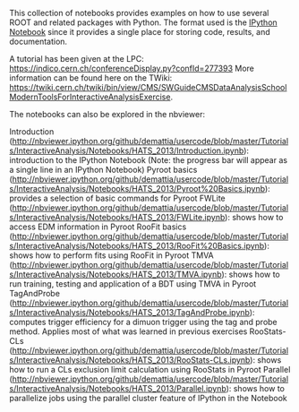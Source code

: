 This collection of notebooks provides examples on how to use several ROOT and related packages with Python.
The format used is the [IPython Notebook](http://ipython.org/notebook.html) since it provides a single place for storing code, results, and documentation.

A tutorial has been given at the LPC: https://indico.cern.ch/conferenceDisplay.py?confId=277393
More information can be found here on the TWiki: https://twiki.cern.ch/twiki/bin/view/CMS/SWGuideCMSDataAnalysisSchoolModernToolsForInteractiveAnalysisExercise.

The notebooks can also be explored in the nbviewer:

Introduction (http://nbviewer.ipython.org/github/demattia/usercode/blob/master/Tutorials/InteractiveAnalysis/Notebooks/HATS_2013/Introduction.ipynb): introduction to the IPython Notebook (Note: the progress bar will appear as a single line in an IPython Notebook)
Pyroot basics (http://nbviewer.ipython.org/github/demattia/usercode/blob/master/Tutorials/InteractiveAnalysis/Notebooks/HATS_2013/Pyroot%20Basics.ipynb): provides a selection of basic commands for Pyroot
FWLite (http://nbviewer.ipython.org/github/demattia/usercode/blob/master/Tutorials/InteractiveAnalysis/Notebooks/HATS_2013/FWLite.ipynb): shows how to access EDM information in Pyroot
RooFit basics (http://nbviewer.ipython.org/github/demattia/usercode/blob/master/Tutorials/InteractiveAnalysis/Notebooks/HATS_2013/RooFit%20Basics.ipynb): shows how to perform fits using RooFit in Pyroot
TMVA (http://nbviewer.ipython.org/github/demattia/usercode/blob/master/Tutorials/InteractiveAnalysis/Notebooks/HATS_2013/TMVA.ipynb): shows how to run training, testing and application of a BDT using TMVA in Pyroot
TagAndProbe (http://nbviewer.ipython.org/github/demattia/usercode/blob/master/Tutorials/InteractiveAnalysis/Notebooks/HATS_2013/TagAndProbe.ipynb): computes trigger efficiency for a dimuon trigger using the tag and probe method. Applies most of what was learned in previous exercises
RooStats-CLs (http://nbviewer.ipython.org/github/demattia/usercode/blob/master/Tutorials/InteractiveAnalysis/Notebooks/HATS_2013/RooStats-CLs.ipynb): shows how to run a CLs exclusion limit calculation using RooStats in Pyroot
Parallel (http://nbviewer.ipython.org/github/demattia/usercode/blob/master/Tutorials/InteractiveAnalysis/Notebooks/HATS_2013/Parallel.ipynb): shows how to parallelize jobs using the parallel cluster feature of IPython in the Notebook
